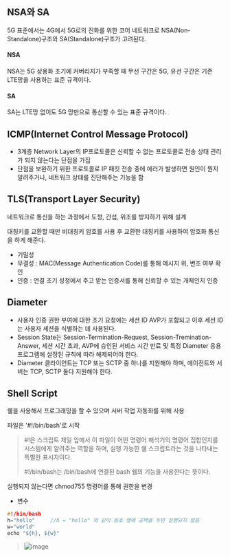 ## NSA와 SA
5G 표준에서는 4G에서 5G로의 진화를 위한 코어 네트워크로 NSA(Non-Standalone)구조와 SA(Standalone)구조가 고려된다.
#### NSA
NSA는 5G 상용화 초기에 커버리지가 부족할 때 무선 구간은 5G, 유선 구간은 기존 LTE망을 사용하는 표준 규격이다.
#### SA
SA는 LTE망 없이도 5G 망만으로 통신할 수 있는 표준 규격이다.

## ICMP(Internet Control Message Protocol)
* 3계층 Network Layer의 IP프로토콜은 신뢰할 수 없는 프로토콜로 전송 상태 관리가 되지 않는다는 단점을 가짐
* 단점을 보완하기 위한 프로토콜로 IP 패킷 전송 중에 에러가 발생하면 원인이 뭔지 알려주거나, 네트워크 상태를 진단해주는 기능을 함

## TLS(Transport Layer Security)
네트워크로 통신을 하는 과정에서 도청, 간섭, 위조를 방지하기 위해 설계

대칭키를 교환할 때만 비대칭키 암호를 사용 후 교환한 대칭키를 사용하여 암호화 통신을 하게 해준다.
* 기밀성
* 무결성 : MAC(Message Authentication Code)를 통해 메시지 위, 변조 여부 확인
* 인증 : 연결 초기 성정에서 주고 받는 인증서를 통해 신뢰할 수 있는 개체인지 인증

## Diameter
* 사용자 인증 권한 부여에 대한 초기 요청에는 세션 ID AVP가 포함되고 이후 세션 ID는 사용자 세션을 식별하는 데 사용된다.
* Session State는 Session-Termination-Request, Session-Tremination-Answer, 세션 시간 초과, AVP에 승인된 서비스 시간 만료 및 특정 Diameter 응용 프로그램에 설정된 규칙에 따라 해제되어야 한다.
* Diameter 클라이언트는 TCP 또는 SCTP 중 하나를 지원해야 하며, 에이전트와 서버는 TCP, SCTP 둘다 지원해야 한다.

## Shell Script
쉘을 사용해서 프로그래밍을 할 수 있으며 서버 작업 자동화를 위해 사용

파일은 '#!/bin/bash'로 시작
> #!은 스크립트 제일 앞에서 이 파일이 어떤 명령어 해석기의 명령어 집합인지를 시스템에게 알려주는 역할을 하며, 실행 가능한 쉘 스크립트라는 것을 나타내는 특별한 표시자이다.
> 
> #!/bin/bash는 /bin/bash에 연결된 bash 쉘의 기능을 사용한다는 뜻이다.

실행되지 않는다면 chmod755 명령어를 통해 권한을 변경
* 변수
```c 
#!/bin/bash
h="hello"     //h = "hello" 와 같이 등호 옆에 공백을 두면 실행되지 않음
w="world"
echo "${h}, ${w}"
```
>![image](https://user-images.githubusercontent.com/64197428/130417320-45945a9a-2c6e-4384-8099-654b97aef22e.png)

